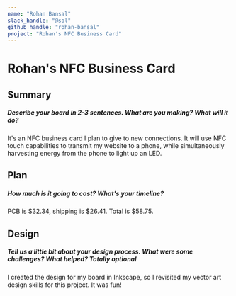 ```yaml
---
name: "Rohan Bansal"
slack_handle: "@sol"
github_handle: "rohan-bansal"
project: "Rohan's NFC Business Card"
---
```


# Rohan's NFC Business Card
## Summary
##### Describe your board in 2-3 sentences. What are you making? What will it do?
It's an NFC business card I plan to give to new connections. It will use NFC touch capabilities to transmit my website to a phone, while simultaneously harvesting energy from the phone to light up an LED.

## Plan
##### How much is it going to cost? What's your timeline?
PCB is $32.34, shipping is $26.41. Total is $58.75.

## Design
##### Tell us a little bit about your design process. What were some challenges? What helped? ***Totally optional***
I created the design for my board in Inkscape, so I revisited my vector art design skills for this project. It was fun!
